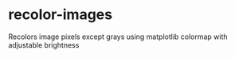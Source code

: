 # recolor-images
Recolors image pixels except grays using matplotlib colormap with adjustable brightness
